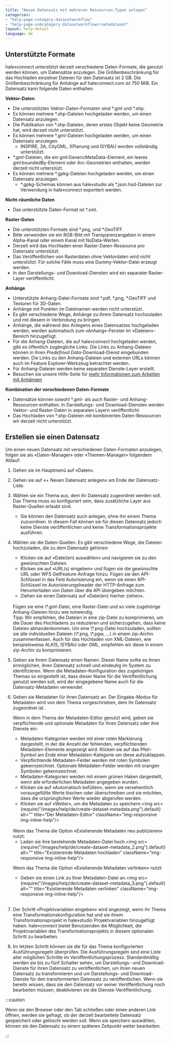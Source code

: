 ```yaml
---
title: "Neuen Datensatz mit mehreren Ressourcen-Typen anlegen"
categories:
- "help-page-category-datasetworkflow"
- "help-page-subcategory-datasetworkflowcreatedataset"
layout: help-detail
language: de
---
```


## Unterstützte Formate ##

hale»connect unterstützt derzeit verschiedene Daten-Formate, die genutzt werden können, um Datensätze anzulegen. Die Größenbeschränkung für das Hochladen einzelner Dateien für den Datensatz ist 2 GB. Die Größenbeschränkung für Anhänge auf haleconnect.com ist 750 MiB. Ein Datensatz kann folgende Daten enthalten:

**Vektor-Daten**
  * Die unterstützten Vektor-Daten-Formaten sind \*.gml und \*.shp.
  * Es können mehrere \*.shp-Dateien hochgeladen werden, um einen Datensatz anzulegen.
  * Die Publikation von \*.shp-Dateien, deren erstes Objekt keine Geometrie hat, wird derzeit nicht unterstützt.
  * Es können mehrere \*.gml-Dateien hochgeladen werden, um einen Datensatz anzulegen.
    * INSPIRE, 3A, CityGML, XPlanung und ISYBAU werden vollständig unterstützt.
  * \*.gml-Dateien, die ein gml:GenericMetaData-Element, ein leeres gml:boundedBy-Element oder Arc-Geometrien enthalten, werden derzeit nicht unterstüzt.
  * Es können mehrere \*.gpkg-Dateien hochgeladen werden, um einen Datensatz anzulegen.
      * \*.gpkg-Schemas können aus hale»studio als \*.json.hsd-Dateien zur Verwendung in hale»connect exportiert werden.

**Nicht-räumliche Daten**
  * Das unterstützte Daten-Format ist \*.xml.

**Raster-Daten**
  * Die unterstützten Formate sind \*.png, und \*.GeoTIFF.
  * Bitte verwenden sie ein RGB-Bild mit Transparenzangaben in einem Alpha-Kanal oder einem Kanal mit NoData-Werten.
  * Derzeit wird das Hochladen einer Raster-Daten-Ressource pro Datensatz unterstützt.
  * Das Veröffentlichen von Rasterdaten ohne Vektordaten wird nicht unterstützt. Für solche Fälle muss eine Dummy-Vektor-Datei erzeugt werden.
  * In den Darstellungs- und Download-Diensten wird ein separater Raster-Layer veröffentlicht.

**Anhänge**
  * Unterstützte Anhang-Datei-Formate sind \*.pdf, \*.png, \*.GeoTIFF und Texturen für 3D-Daten.
  * Anhänge mit Punkten im Dateinamen werden nicht unterstüzt.
  * Es gibt verschiedene Wege, Anhänge zu ihrem Datensatz hochzuladen und mit diesem in Verbindung zu bringen.
  * Anhänge, die während des Anlegens eines Datensatzes hochgeladen werden, werden automatisch zum &laquo;Anhang&raquo;-Fenster im &laquo;Dateien&raquo;-Bereich hinzugefügt.
  * Für die Anhang-Dateien, die auf hale»connect hochgeladen werden, gibt es öffentlich zugängliche Links. Die Links zu Anhang-Dateien können in ihren *Predefined Data*-Download-Dienst eingebunden werden. Die Links zu den Anhang-Dateien und externen URLs können auch im Feature Explorer-Werkzeug betrachtet werden.
  * Für Anhang-Dateien werden keine separaten Dienste-Layer erstellt.
  * Besuchen sie unsere Hilfe-Seite für [mehr Informationen zum Arbeiten mit Anhängen](../../references/data/2018-03-10-reference-data-files.md)

**Kombination der verschiedenen Daten-Formate**
  * Datensätze können sowohl \*.gml- als auch Raster- und Anhang-Ressourcen enthalten. In Darstellungs- und Download-Diensten werden Vektor- und Raster-Daten in separaten Layern veröffentlicht.
  * Das Hochladen von \*.shp-Dateien mit kombinierten Daten-Ressourcen wir derzeit nicht unterstützt.

## Erstellen sie einen Datensatz ##

Um einen neuen Datensatz mit verschiedenen Daten-Formaten anzulegen, folgen sie als &laquo;Daten-Manager&raquo; oder &laquo;Themen-Manager&raquo; folgendem Ablauf:

1. Gehen sie im Hauptmenü auf &laquo;Daten&raquo;.
2. Gehen sie auf &laquo;+ Neuen Datensatz anlegen&raquo; am Ende der Datensatz-Liste.
3. Wählen sie ein Thema aus, dem ihr Datensatz zugeordnet werden soll. Das Thema muss so konfiguriert sein, dass zusätzliche Layer aus Raster-Quellen erlaubt sind.
    * Sie können den Datensatz auch anlegen, ohne ihn einem Thema zuzuordnen. In diesem Fall können sie für diesen Datensatz jedoch keine Dienste veröffentlichen und keine Transformationsprojekte ausführen.
4. Wählen sie die Daten-Quellen. Es gibt verschiedene Wege, die Dateien hochzuladen, die zu dem Datensatz gehören:
    * Klicken sie auf &laquo;Datei(en) auswählen&raquo; und navigieren sie zu den gewünschten Dateien.
    * Klicken sie auf &laquo;URL(s) eingeben&raquo; und fügen sie die gewünschte URL oder WFS GetFeature-Anfrage hinzu. Fügen sie den API-Schlüssel in das Feld Autorisierung ein, wenn sie einen API-Schlüssel im Autorisierungsheader der HTTP-Anfrage zum Herunterladen von Daten über die API übergeben möchten.
    * Ziehen sie einen Datensatz auf &laquo;Datei(en) hierher ziehen&raquo;.

    <br/>
    Fügen sie eine \*.gml-Datei, eine Raster-Datei und so viele zugehörige Anhang-Dateien hinzu wie notwendig.

   <br/>
   Tipp: Wir empfehlen, die Dateien in eine zip-Datei zu komprimieren, um die Dauer des Hochladens zu reduzieren und sicherzugehen, dass keine Dateien abhandenkommen. Um eine \*.png-Datei hochzuladen, sollten sie alle individuellen Dateien (\*.png, \*.pgw, …) in einem zip-Archiv zusammenfassen. Auch für das Hochladen von XML-Dateien, wie beispielsweise ALKIS, ISYBAU oder GML, empfehlen wir diese in einem zip-Archiv zu komprimieren.

5.	Geben sie ihrem Datensatz einen Namen. Dieser Name sollte es ihnen ermöglichen, ihren Datensatz schnell und eindeutig im System zu identifizieren. Wenn die Metadaten-Konfiguration des zugehörigen Themas so eingestellt ist, dass dieser Name für die Veröffentlichung genutzt werden soll, wird der eingegebene Name auch für die Datensatz-Metadaten verwendet
6.	Geben sie Metadaten für ihren Datensatz an. Der Eingabe-Modus für Metadaten wird von dem Thema vorgeschrieben, dem ihr Datensatz zugeordnet ist.

    Wenn in dem Thema der Metadaten-Editor genutzt wird, geben sie verpflichtende und optionale Metadaten für ihren Datensatz oder ihre Dienste ein:
      * Metadaten-Kategorien werden mit einer roten Markierung dargestellt, in der die Anzahl der fehlenden, verpflichtenden Metadaten-Elemente angezeigt wird. Klicken sie auf das Pfeil-Symbol am Ende einer Metadaten-Kategorie um diese aufzuklappen.
      * Verpflichtende Metadaten-Felder werden mit roten Symbolen gekennzeichnet. Optionale Metadaten-Felder werden mit orangen Symbolen gekennzeichnet.
      * Metadaten-Kategorien werden mit einem grünen Haken dargestellt, wenn alle erforderlichen Metadaten angegeben wurden.
      * Klicken sie auf «Automatisch befüllen», wenn sie versehentlich vorausgefüllte Werte löschen oder überschreiben und sie möchten, dass die ursprünglichen Werte wieder abgerufen werden.
      * Klicken sie auf &laquo;Weiter&raquo;, um die Metadaten zu speichern.<img src={require("/images/help/de/create-dataset-metadata.png").default} alt="" title="Der Metadaten-Editor" className="img-responsive img-inline-help"/>

      <br/>
    Wenn das Thema die Option &laquo;Existierende Metadaten neu publizieren&raquo; nutzt:

      * Laden sie ihre bestehende Metadaten-Datei hoch.<img src={require("/images/help/de/create-dataset-metadata_2.png").default} alt="" title="Existierende Metadaten hochladen" className="img-responsive img-inline-help"/>

    Wenn das Thema die Option &laquo;Existierende Metadaten verlinken&raquo; nutzt:

      * Geben sie einen Link zu Ihrer Metadaten-Datei an.<img src={require("/images/help/de/create-dataset-metadata_3.png").default} alt="" title="Existierende Metadaten verlinken" className="img-responsive img-inline-help"/>
       <br/>
7. Der Schritt «Projektvariablen eingeben» wird angezeigt, wenn ihr Thema eine Transformationskonfiguration hat und sie ihrem Transformationsprojekt in hale»studio Projektvariablen hinzugefügt haben. hale»connect bietet Benutzenden die Möglichkeit, die Projektvariablen des Transformationsprojekts in diesem optionalen Schritt zu bearbeiten.

8.	Im letzten Schritt können sie die für das Thema konfigurierten Ausführungsregeln überprüfen. Die Ausführungsregeln sind eine Liste aller möglichen Schritte im Veröffentlichungsprozess.  Standardmäßig werden sie bis zu fünf Schalter sehen, um Darstellungs- und Download-Dienste für ihren Datensatz zu veröffentlichen, um ihren neuen Datensatz zu transformieren und um Darstellungs- und Download-Dienste für den transformierten Datensatz zu veröffentlichen. Wenn sie bereits wissen, dass sie den Datensatz vor seiner Veröffentlichung noch bearbeiten müssen, deaktivieren sie die Dienste-Veröffentlichung.

:::caution

Wenn sie den Browser oder den Tab schließen oder einen anderen Link öffnen, werden sie gefragt, ob der derzeit bearbeitete Datensatz gespeichert oder gelöscht werden soll. Wenn sie speichern auswählen, können sie den Datensatz zu einem späteren Zeitpunkt weiter bearbeiten.

:::
